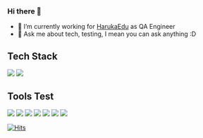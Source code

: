 ### Hi there 👋 
- 🔭 I’m currently working for [HarukaEdu](https://harukaedu.com/) as QA Engineer
- 💬 Ask me about tech, testing, I mean you can ask anything :D

## Tech Stack

![](https://img.shields.io/badge/-Java-informational?style=flat&logo=java&logoColor=white&color=red)
![](https://img.shields.io/badge/-Groovy-informational?style=flat&logo=groovy&logoColor=white&color=blue)

## Tools Test

![](https://img.shields.io/badge/-Groovy-informational?style=flat&logo=apache-groovy&logoColor=white&color=blue)
![](https://img.shields.io/badge/-Java-informational?style=flat&logo=java&logoColor=white&color=red)
![](https://img.shields.io/badge/-Maven-informational?style=flat&logo=apache-maven&logoColor=white&color=red)
![](https://img.shields.io/badge/-TestNG-informational?style=flat&logo=testng&logoColor=white&color=grey)
![](https://img.shields.io/badge/-Selenium-informational?style=flat&logo=selenium&logoColor=white&color=lightgrey)
![](https://img.shields.io/badge/-Cucumber-informational?style=flat&logo=cucumber&logoColor=white&color=success)
![](https://img.shields.io/badge/-Katalon-informational?style=flat&logo=katalon-studio&logoColor=white&color=success)


[![Hits](https://hits.seeyoufarm.com/api/count/incr/badge.svg?url=https%3A%2F%2Fgithub.com%2Fpandurijal%2Fhit-counter&count_bg=%2379C83D&title_bg=%23555555&icon=&icon_color=%23E7E7E7&title=Visited&edge_flat=false)](https://hits.seeyoufarm.com)

<!--
**pempekriting/pempekriting** is a ✨ _special_ ✨ repository because its `README.md` (this file) appears on your GitHub profile.

Here are some ideas to get you started:

- 🔭 I’m currently working on ...
- 🌱 I’m currently learning ...
- 👯 I’m looking to collaborate on ...
- 🤔 I’m looking for help with ...
- 💬 Ask me about ...
- 📫 How to reach me: ...
- 😄 Pronouns: ...
- ⚡ Fun fact: ...
-->
